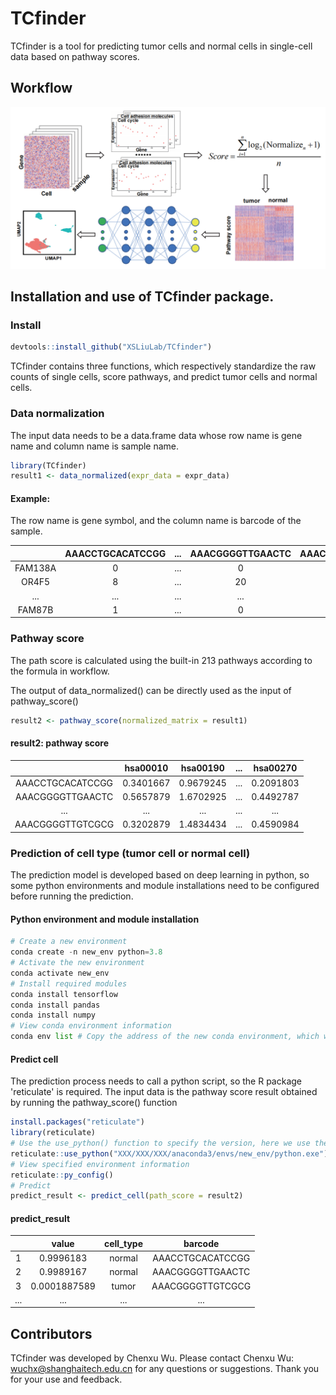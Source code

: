 # TCfinder

TCfinder is a tool for predicting tumor cells and normal cells in single-cell data based on pathway scores.

## Workflow

![Image text](inst/image/workflow.png)

## Installation and use of TCfinder package.

### Install

```R
devtools::install_github("XSLiuLab/TCfinder")
```

TCfinder contains three functions, which respectively standardize the raw counts of single cells, score pathways, and predict tumor cells and normal cells. 

### Data normalization

The input data needs to be a data.frame data whose row name is gene name and column name is sample name.

```R
library(TCfinder)
result1 <- data_normalized(expr_data = expr_data)
```

#### Example:

The row name is gene symbol, and the column name is barcode of the sample.

|         | AAACCTGCACATCCGG | ...  | AAACGGGGTTGAACTC | AAACGGGGTTGTCGCG |
| :-----: | :--------------: | ---- | :--------------: | :--------------: |
| FAM138A |        0         | ...  |        0         |        1         |
|  OR4F5  |        8         | ...  |        20        |        15        |
|   ...   |       ...        | ...  |       ...        |       ...        |
| FAM87B  |        1         | ...  |        0         |        1         |

### Pathway score

The path score is calculated using the built-in 213 pathways according to the formula in workflow. 

The output of data_normalized() can be directly used as the input of pathway_score()

```R
result2 <- pathway_score(normalized_matrix = result1)
```

#### result2: pathway score

|                  | hsa00010  | hsa00190  | ...  | hsa00270  |
| :--------------: | :-------: | :-------: | ---- | :-------: |
| AAACCTGCACATCCGG | 0.3401667 | 0.9679245 | ...  | 0.2091803 |
| AAACGGGGTTGAACTC | 0.5657879 | 1.6702925 | ...  | 0.4492787 |
|       ...        |    ...    |    ...    | ...  |    ...    |
| AAACGGGGTTGTCGCG | 0.3202879 | 1.4834434 | ...  | 0.4590984 |

### Prediction of cell type (tumor cell or normal cell)

The prediction model is developed based on deep learning in python, so some python environments and module installations need to be configured before running the prediction.

#### Python environment and module installation

```python
# Create a new environment
conda create -n new_env python=3.8
# Activate the new environment
conda activate new_env
# Install required modules
conda install tensorflow
conda install pandas
conda install numpy
# View conda environment information
conda env list # Copy the address of the new conda environment, which will be used later
```

#### Predict cell

The prediction process needs to call a python script, so the R package 'reticulate' is required. The input data is the pathway score result obtained by running the pathway_score() function

```R
install.packages("reticulate")
library(reticulate)
# Use the use_python() function to specify the version, here we use the python just created and configured above
reticulate::use_python("XXX/XXX/XXX/anaconda3/envs/new_env/python.exe")
# View specified environment information
reticulate::py_config()
# Predict
predict_result <- predict_cell(path_score = result2)
```

#### predict_result

|      |    value     | cell_type |     barcode      |
| :--: | :----------: | :-------: | :--------------: |
|  1   |  0.9996183   |  normal   | AAACCTGCACATCCGG |
|  2   |  0.9989167   |  normal   | AAACGGGGTTGAACTC |
|  3   | 0.0001887589 |   tumor   | AAACGGGGTTGTCGCG |
| ...  |     ...      |    ...    |       ...        |

## Contributors

TCfinder was developed by Chenxu Wu. Please contact Chenxu Wu: wuchx@shanghaitech.edu.cn for any questions or suggestions. Thank you for your use and feedback.
